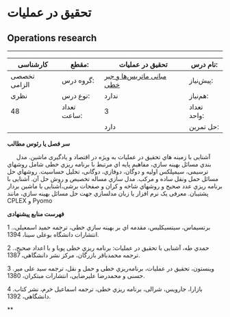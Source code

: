# تحقیق در عملیات
## Operations research
_______________________________________________________________________________
| کارشناسی     | مقطع:       | تحقیق در عملیات                                                                      | نام درس:    |
| ------------ | ----------- | ------------------------------------------------------------------------------------ | ----------- |
| تخصصی الزامی | گروه درس:   | [مبانی ماتریس‌ها و جبر خطی](../mandatory/Foundation-of-Matrix-and-Linear-Algebra.md) | پیش‌نیاز:   |
| نظری         | نوع درس:    | ندارد                                                                                | هم‌نیاز:    |
| 48           | تعداد ساعت: | 3                                                                                    | تعداد واحد: |
|              |             |  دارد                                                                                | حل تمرین:   |

**سر فصل یا رئوس مطالب**

`	`آشنایی با زمینه هاي تحقیق در عملیات به ویژه در اقتصاد و یادگیری ماشین. مدل بندي مسائل بهینه سازي، مفاهیم پایه اي مرتبط با برنامه ریزي خطی شامل روشهاي ترسیمی، سیمپلکس اولیه و دوگان، دوفازي، دوگانی، تحلیل حساسیت. روشهاي حل مسائل حمل ونقل ساده و مرکب. مدل سازي مساله تخصیص و روش حل آن. آشنایی با برنامه ریزي عدد صحیح و روشهاي شاخه و کران و صفحات برشی،آشنایی با ماشین بردار پشتیبان. معرفی یک نرم افزار یا زبان مدلسازي جهت حل مسائل بهینه سازي، مانند CPLEX  و Pyomo

**فهرست منابع پیشنهادی**

1 .برتسیماس، سیتسیکلیس، مقدمه اي بر بهینه سازي خطی، ترجمه حمید اسمعیلی، انتشارات دانشگاه بوعلی سینا، 1394.

2 .حمدي طه، آشنایی با تحقیق در عملیات: برنامه ریزي خطی پویا و با اعداد صحیح، ترجمه محمدباقر بازرگان، مرکز نشر دانشگاهی، 1387.

3 .وینستون، تحقیق در عملیات، برنامه‌ریزي خطی و حمل و نقل، ترجمه سید علی میر حسنی و محمدرضا علیرضایی، انتشارات مبتکران، 1380.

4 .بازارا، جارویس، شرالی، برنامه ریزي خطی، ترجمه اسماعیل خرم، نشر کتاب دانشگاهی، 1392.

**
